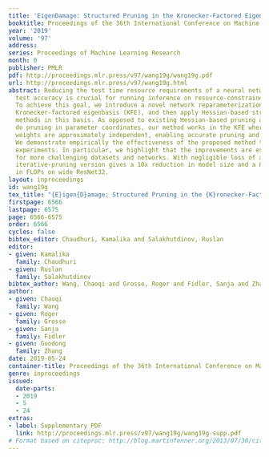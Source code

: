 ```yaml
---
title: 'EigenDamage: Structured Pruning in the Kronecker-Factored Eigenbasis'
booktitle: Proceedings of the 36th International Conference on Machine Learning
year: '2019'
volume: '97'
address: 
series: Proceedings of Machine Learning Research
month: 0
publisher: PMLR
pdf: http://proceedings.mlr.press/v97/wang19g/wang19g.pdf
url: http://proceedings.mlr.press/v97/wang19g.html
abstract: Reducing the test time resource requirements of a neural network while preserving
  test accuracy is crucial for running inference on resource-constrained devices.
  To achieve this goal, we introduce a novel network reparameterization based on the
  Kronecker-factored eigenbasis (KFE), and then apply Hessian-based structured pruning
  methods in this basis. As opposed to existing Hessian-based pruning algorithms which
  do pruning in parameter coordinates, our method works in the KFE where different
  weights are approximately independent, enabling accurate pruning and fast computation.
  We demonstrate empirically the effectiveness of the proposed method through extensive
  experiments. In particular, we highlight that the improvements are especially significant
  for more challenging datasets and networks. With negligible loss of accuracy, an
  iterative-pruning version gives a 10x reduction in model size and a 8x reduction
  in FLOPs on wide ResNet32.
layout: inproceedings
id: wang19g
tex_title: "{E}igen{D}amage: Structured Pruning in the {K}ronecker-Factored Eigenbasis"
firstpage: 6566
lastpage: 6575
page: 6566-6575
order: 6566
cycles: false
bibtex_editor: Chaudhuri, Kamalika and Salakhutdinov, Ruslan
editor:
- given: Kamalika
  family: Chaudhuri
- given: Ruslan
  family: Salakhutdinov
bibtex_author: Wang, Chaoqi and Grosse, Roger and Fidler, Sanja and Zhang, Guodong
author:
- given: Chaoqi
  family: Wang
- given: Roger
  family: Grosse
- given: Sanja
  family: Fidler
- given: Guodong
  family: Zhang
date: 2019-05-24
container-title: Proceedings of the 36th International Conference on Machine Learning
genre: inproceedings
issued:
  date-parts:
  - 2019
  - 5
  - 24
extras:
- label: Supplementary PDF
  link: http://proceedings.mlr.press/v97/wang19g/wang19g-supp.pdf
# Format based on citeproc: http://blog.martinfenner.org/2013/07/30/citeproc-yaml-for-bibliographies/
---
```

